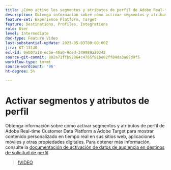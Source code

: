 ```yaml
---
title: ¿Cómo activo los segmentos y atributos de perfil de Adobe Real-time CDP a Adobe Target?
description: Obtenga información sobre cómo activar segmentos y atributos de perfil de Adobe Real-time Customer Data Platform a Adobe Target para mostrar contenido personalizado en tiempo real en sus sitios web, aplicaciones móviles y otras propiedades digitales.
feature-set: Experience Platform, Target
feature: Destinations, Profiles, Integrations
role: User
level: Intermediate
doc-type: Feature Video
last-substantial-update: 2023-05-03T00:00:00Z
jira: KT-13140
exl-id: 0eb07a18-ecbe-46a0-9ded-349989a20242
source-git-commit: 802a71ffb92864c4765f81be02ff84da3a87d9f5
workflow-type: tm+mt
source-wordcount: '96'
ht-degree: 5%

---
```


# Activar segmentos y atributos de perfil

Obtenga información sobre cómo activar segmentos y atributos de perfil de Adobe Real-time Customer Data Platform a Adobe Target para mostrar contenido personalizado en tiempo real en sus sitios web, aplicaciones móviles y otras propiedades digitales. Para obtener más información, consulte la [documentación de activación de datos de audiencia en destinos de solicitud de perfil](https://experienceleague.adobe.com/docs/experience-platform/destinations/ui/activate/activate-profile-request-destinations.html?lang=es).

>[!VIDEO](https://video.tv.adobe.com/v/3447358/?learn=on&captions=spa)
